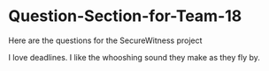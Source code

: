 # Question-Section-for-Team-18
Here are the questions for the SecureWitness project

I love deadlines. I like the whooshing sound they make as they fly by. 
